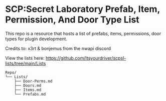 # SCP:Secret Laboratory Prefab, Item, Permission, And Door Type List
This repo is a resource that hosts a list of prefabs, items, permissions, door types for plugin development.





Credits to: x3rt & bonjemus from the nwapi discord



View the lists here: https://github.com/Itsyourdriver/scpsl-lists/tree/main/Lists

```
Repo/
└── Lists/
    ├── Door-Perms.md
    ├── Doors.md
    ├── Items.md
    └── Prefabs.md
```
